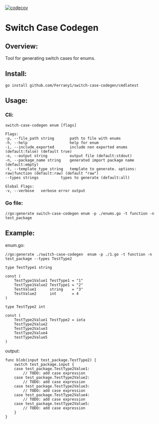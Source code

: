 [![codecov](https://codecov.io/gh/Ferrany1/switch-case-codegen/graph/badge.svg?token=UY1SM9YT0U)](https://codecov.io/gh/Ferrany1/switch-case-codegen)
# Switch Case Codegen

## Overview:
Tool for generating switch cases for enums.

## Install:
```
go install github.com/Ferrany1/switch-case-codegen/cmdlatest
```

## Usage:
### Cli:
```
switch-case-codegen enum [flags]

Flags:
-p, --file_path string       path to file with enums
-h, --help                   help for enum
-i, --include_exported       include non exported enums (default:false) (default true)
-o, --output string          output file (default:stdout)
-n, --package_name string    generated import package name (default:empty)
-t, --template_type string   template to generate. options: raw|function (default:raw) (default "raw")
--types strings          types to generate (default:all)

Global Flags:
-v, --verbose   verbose error output
```
### Go file:
```
//go:generate switch-case-codegen enum -p ./enums.go -t function -n test_package
```

## Example:
enum.go:
```golang
//go:generate ./switch-case-codegen  enum -p ./1.go -t function -n test_package --types TestType2

type TestType1 string

const (
	TestType1Value1 TestType1 = "1"
	TestType1Value2 TestType1 = "2"
	TestValue1      string    = "3"
	TestValue2      int       = 4
)

type TestType2 int

const (
	TestType2Value1 TestType2 = iota
	TestType2Value2
	TestType2Value3
	TestType2Value4
	testType2Value5
)
```
output:
```golang
func blob(input test_package.TestType2) {
	switch test_package.input { 
	case test_package.TestType2Value1:
		// TODO: add case expression
	case test_package.TestType2Value2:
		// TODO: add case expression
	case test_package.TestType2Value3:
		// TODO: add case expression
	case test_package.TestType2Value4:
		// TODO: add case expression
	case test_package.testType2Value5:
		// TODO: add case expression
	}
}
```